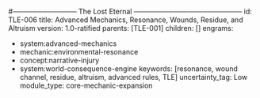 #───────────── The Lost Eternal ──────────────────────
id:        TLE-006
title:     Advanced Mechanics, Resonance, Wounds, Residue, and Altruism
version:   1.0-ratified
parents:   [TLE-001]
children:  []
engrams:
 - system:advanced-mechanics
 - mechanic:environmental-resonance
 - concept:narrative-injury
 - system:world-consequence-engine
keywords:  [resonance, wound channel, residue, altruism, advanced rules, TLE]
uncertainty_tag: Low
module_type: core-mechanic-expansion